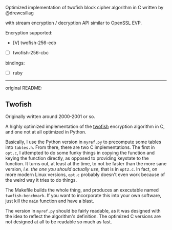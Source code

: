 Optimized implementation of twofish block cipher algorithm in C written by @drewcsillag

with stream encryption / decryption API similar to OpenSSL EVP.

Encryption supported:
- [V] twofish-256-ecb
- [ ] twofish-256-cbc

bindings:
- [ ] ruby

-----------

original README:


Twofish
-----------
Originally written around 2000-2001 or so.

A highly optimized implementation of the
[twofish](https://www.schneier.com/twofish.html) encryption algorithm
in C, and one not at all optimized in Python.

Basically, I use the Python version in `myref.py` to precompute some 
tables into `tables.h`.  From there, there are two C implementations.
The first in `opt.c`, I attempted to do some funky things in copying
the function and keying the function directly, as opposed to providing
keystate to the function.  It turns out, at least at the time, to not
be faster than the more sane version, *i.e. the one you should actually use*,
that is in `opt2.c`.  In fact, on more modern Linux versions, `opt.c`
probably doesn't even work because of the weird way it tries to do
things.

The Makefile builds the whole thing, and produces an executable named
`twofish-benchmark`.  If you want to incorporate this into your own
software, just kill the `main` function and have a blast.

The version in `myref.py` should be fairly readable, as it was designed
with the idea to reflect the algorithm's definition.  The optimized C
versions are not designed at all to be readable so much as fast.
